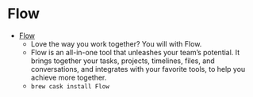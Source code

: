 # Flow
- [Flow](https://www.getflow.com/)
  -  Love the way you work together?  You will with Flow.
  - Flow is an all-in-one tool that unleashes your team’s potential. It brings together your tasks, projects, timelines, files, and conversations, and integrates with your favorite tools, to help you achieve more together.
  - `brew cask install Flow`
